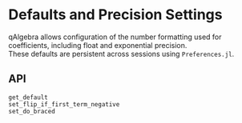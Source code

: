 # Defaults and Precision Settings

qAlgebra allows configuration of the number formatting used for coefficients, including float and exponential precision.  
These defaults are persistent across sessions using `Preferences.jl`.

## API

```@docs
get_default
set_flip_if_first_term_negative
set_do_braced
```